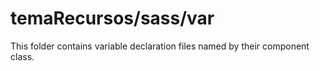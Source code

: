 # temaRecursos/sass/var

This folder contains variable declaration files named by their component class.
